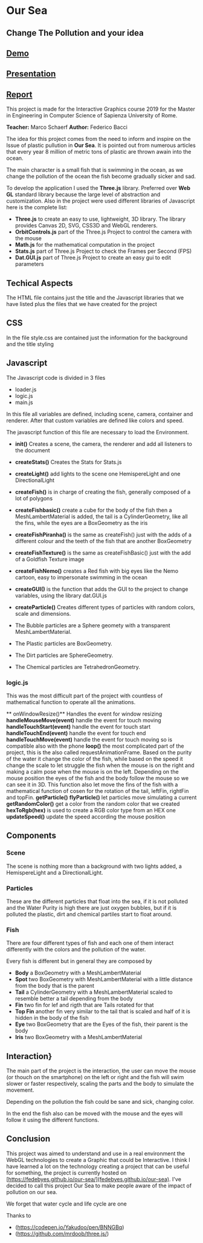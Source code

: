 # Our Sea
## Change The Pollution and your idea



## [Demo](https://fedebyes.github.io/our-sea/)
## [Presentation](https://github.com/fedebyes/our-sea/blob/master/Interactive%20Graphics.pdf)
## [Report](https://github.com/fedebyes/our-sea/blob/master/Report.pdf)

This project is made for the Interactive Graphics course 2019 for the Master in Engineering in Computer Science of Sapienza University of Rome.



**Teacher:** Marco Schaerf
**Author:** Federico Bacci



The idea for this project comes from the need to inform and inspire on the Issue of plastic pullution in **Our Sea**. It is pointed out from numerous articles that every year 8 million of metric tons of plastic are thrown awain into the ocean.

The main character is a small fish that is swimming in the ocean, as we change the pollution of the ocean the fish become gradually sicker and sad.

To develop the application I used the **Three.js** library. Preferred over **Web GL** standard library because the large level of abstraction and customization.
Also in the project were used different libraries of Javascript here is the complete list:



- **Three.js** to create an easy to use, lightweight, 3D library. The library provides Canvas 2D, SVG, CSS3D and WebGL renderers.
- **OrbitControls.js**  part of the Three.js Project to control the camera with the mouse
- **Math.js** for the mathematical computation in the project
- **Stats.js** part of Three.js Project to check the Frames per Second (FPS)
- **Dat.GUI.js** part of Three.js Project to create an easy gui to edit parameters


## Techical Aspects




The HTML file contains just the title and the Javascript libraries that we have listed plus the files that we have created for the project




## CSS


In the file style.css are contained just the information for the background and the title styling

## Javascript

The Javascript code is divided in 3 files

- loader.js
- logic.js
- main.js


In this file all variables are defined, including scene, camera, container and renderer.
After that custom variables are defined like colors and speed.





The javascript function of this file are necessary to load the Environment.



- **init()** Creates a scene, the camera, the renderer and add all listeners to the document
- **createStats()** Creates the Stats for Stats.js
- **createLight()** add lights to the scene one HemispereLight and one DirectionalLight
- **createFish()** is in charge of creating the fish, generally composed of a lot of polygons
- **createFishbasic()** create a cube for the body of the fish then a MeshLambertMaterial is added, the tail is a CylinderGeometry, like all the fins, while the eyes are a BoxGeometry as the iris
- **createFishPiranha()** is the same as createFish() just with the adds of a different colour and the teeth of the fish that are another BoxGeometry
- **createFishTexture()** is the same as createFishBasic() just with the add of a Goldfish Texture image
- **createFishNemo()** creates a Red fish with big eyes like the Nemo cartoon, easy to impersonate swimming in the ocean
- **createGUI()** is the function that adds the GUI to the project to change variables, using the library dat.GUI.js
- **createParticle()** Creates different types of particles with random colors, scale and dimensions.

 -  The Bubble particles are a Sphere geomety with a transparent MeshLambertMaterial.
 -  The Plastic particles are BoxGeometry.
 -  The Dirt particles are SphereGeometry.
 -  The Chemical particles are TetrahedronGeometry.





### logic.js


This was the most difficult part of the project with countless of mathematical function to operate all the animations.





 ** onWindowResize()**  Handles the event for window resizing
 **handleMouseMove(event)**  handle the event for touch moving
 **handleTouchStart(event)**  handle the event for touch start
 **handleTouchEnd(event)**  handle the event for touch end
 **handleTouchMove(event)**  handle the event for touch moving so is compatible also with the phone
 **loop()**  the most complicated part of the project, this is the also called requestAnimationFrame.
 Based on the purity of the water it change the color of the fish, while based on the speed it change the scale to let struggle the fish when the mouse is on the right and making a calm pose when the mouse is on the left.
 Depending on the mouse position the eyes of the fish and the body follow the mouse so we can see it in 3D.
 This function also let move the fins of the fish with a mathematical function of cosen for the rotation of the tail, leftFin, rightFin and topFin.
 **getParticle()**
 **flyParticle()**  let particles move simulating a current
 **getRandomColor()**  get a color from the random color that we created
 **hexToRgb(hex)**  is used to create a RGB color type from an HEX one
 **updateSpeed()**  update the speed according the mouse position








## Components


### Scene



The scene is nothing more than a background with two lights added, a HemispereLight and a DirectionalLight.

### Particles



These are the different particles that float into the sea, if it is not polluted and the Water Purity is high there are just oxygen bubbles, but if it is polluted the plastic, dirt and chemical partiles start to float around.




### Fish



There are four different types of fish and each one of them interact differently with the colors and the pollution of the water.

Every fish is different but in general they are composed by


- **Body**  a BoxGeometry with a MeshLambertMaterial
- **Spot**  two BoxGeometry with MeshLambertMaterial with a little distance from the body that is the parent
- **Tail**  a CylinderGeometry with a MeshLambertMaterial scaled to resemble better a tail depending from the body
- **Fin**  two fin for lef and rigth that are Tails rotated for that
- **Top Fin**  another fin very similar to the tail that is scaled and half of it is hidden in the body of the fish
- **Eye**  two BoxGeometry that are the Eyes of the fish, their parent is the body
- **Iris**  two BoxGeometry with a MeshLambertMaterial





## Interaction}
The main part of the project is the interaction, the user can move the mouse (or thouch on the smartphone) on the left or right and the fish will swim slower or faster respectively, scaling the parts and the body to simulate the movement.




Depending on the pollution the fish could be sane and sick, changing color.



In the end the fish also can be moved with the mouse and the eyes will follow it using the different functions.



## Conclusion

This project was aimed to understand and use in a real environment the WebGL technologies to create a Graphic that could be Interactive.
I think I have learned a lot on the technology creating a project that can be useful for something, the project is currently hosted on  [https://fedebyes.github.io/our-sea/](fedebyes.github.io/our-sea).
I've decided to call this project Our Sea to make people aware of the impact of pollution on our sea.


We forget that water cycle and life cycle are one


Thanks to
- (https://codepen.io/Yakudoo/pen/BNNGBq)
- (https://github.com/mrdoob/three.js/)

